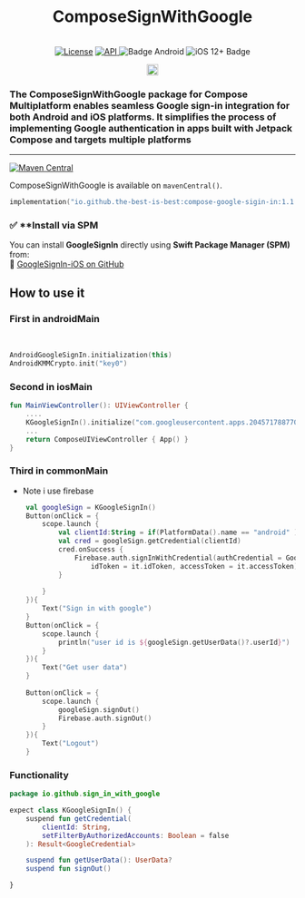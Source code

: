 <h1 align="center">ComposeSignWithGoogle</h1><br>

<div align="center">
<a href="https://opensource.org/licenses/Apache-2.0"><img alt="License" src="https://img.shields.io/badge/License-Apache%202.0-blue.svg"/></a>
<a href="https://android-arsenal.com/api?level=21" rel="nofollow">
    <img alt="API" src="https://img.shields.io/badge/API-21%2B-brightgreen.svg?style=flat" style="max-width: 100%;">
</a>
  <img src="https://img.shields.io/badge/Platform-Android-brightgreen.svg?logo=android" alt="Badge Android" />
  <img src="https://img.shields.io/badge/iOS-12%2B-blue.svg?logo=apple" alt="iOS 12+ Badge" />

<a href="https://github.com/the-best-is-best/"><img alt="Profile" src="https://img.shields.io/badge/github-%23181717.svg?&style=for-the-badge&logo=github&logoColor=white" height="20"/></a>
</div>

### The ComposeSignWithGoogle package for Compose Multiplatform enables seamless Google sign-in integration for both Android and iOS platforms. It simplifies the process of implementing Google authentication in apps built with Jetpack Compose and targets multiple platforms

<hr>

[![Maven Central](https://img.shields.io/maven-central/v/io.github.the-best-is-best/compose-google-sigin-in)](https://central.sonatype.com/artifact/io.github.the-best-is-best/compose-google-sigin-in)

ComposeSignWithGoogle is available on `mavenCentral()`.

```kotlin
implementation("io.github.the-best-is-best:compose-google-sigin-in:1.1.0")
```

### ✅ **Install via SPM

You can install **GoogleSignIn** directly using **Swift Package Manager (SPM)** from:  
🔗 [GoogleSignIn-iOS on GitHub](https://github.com/google/GoogleSignIn-iOS)

## How to use it

### First in androidMain

<br>

```kotlin
AndroidGoogleSignIn.initialization(this)
AndroidKMMCrypto.init("key0")
```

### Second in iosMain

```kotlin
fun MainViewController(): UIViewController {
    ....
    KGoogleSignIn().initialize("com.googleusercontent.apps.204571788770-rhck30jdb0321gosbi07h94s50midf52")
    ...
    return ComposeUIViewController { App() }
}
```

### Third in commonMain

- Note i use firebase

```kotlin
    val googleSign = KGoogleSignIn()
    Button(onClick = {
        scope.launch {
            val clientId:String = if(PlatformData().name == "android" ) "608756724133-mj7pg7pcrlvjjdrib1g050vgap51a1s3.apps.googleusercontent.com" else "608756724133-omnidr2brkle3pp9d2s30rd87olvj7d9.apps.googleusercontent.com"
            val cred = googleSign.getCredential(clientId)
            cred.onSuccess {
                Firebase.auth.signInWithCredential(authCredential = GoogleAuthProvider.credential(
                    idToken = it.idToken, accessToken = it.accessToken))
            }
    
        }
    }){
        Text("Sign in with google")
    }
    Button(onClick = {
        scope.launch {
            println("user id is ${googleSign.getUserData()?.userId}")
        }
    }){
        Text("Get user data")
    }
    
    Button(onClick = {
        scope.launch {
            googleSign.signOut()
            Firebase.auth.signOut()
        }
    }){
        Text("Logout")
    }
```

### Functionality

```kotlin
package io.github.sign_in_with_google

expect class KGoogleSignIn() {
    suspend fun getCredential(
        clientId: String,
        setFilterByAuthorizedAccounts: Boolean = false
    ): Result<GoogleCredential>

    suspend fun getUserData(): UserData?
    suspend fun signOut()

}
```
